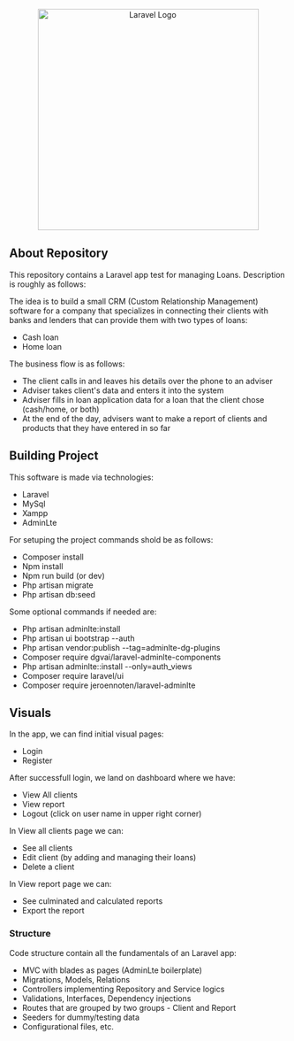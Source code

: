<p align="center"><a href="https://laravel.com" target="_blank"><img src="https://raw.githubusercontent.com/laravel/art/master/logo-lockup/5%20SVG/2%20CMYK/1%20Full%20Color/laravel-logolockup-cmyk-red.svg" width="400" alt="Laravel Logo"></a></p>

## About Repository

This repository contains a Laravel app test for managing Loans.
Description is roughly as follows:

The idea is to build a small CRM (Custom Relationship Management) software for a
company that specializes in connecting their clients with banks and lenders that can
provide them with two types of loans:
- Cash loan
- Home loan

The business flow is as follows:
- The client calls in and leaves his details over the phone to an adviser
- Adviser takes client's data and enters it into the system
- Adviser fills in loan application data for a loan that the client chose
(cash/home, or both)
- At the end of the day, advisers want to make a report of clients and products
that they have entered in so far

## Building Project

This software is made via technologies:
- Laravel
- MySql
- Xampp
- AdminLte

For setuping the project commands shold be as follows:
- Composer install
- Npm install
- Npm run build (or dev)
- Php artisan migrate
- Php artisan db:seed

Some optional commands if needed are:
- Php artisan adminlte:install
- Php artisan ui bootstrap --auth
- Php artisan vendor:publish --tag=adminlte-dg-plugins
- Composer require dgvai/laravel-adminlte-components
- Php artisan adminlte::install --only=auth_views
- Composer require laravel/ui
- Composer require jeroennoten/laravel-adminlte

## Visuals

In the app, we can find initial visual pages:
- Login
- Register

After successfull login, we land on dashboard where we have:
- View All clients
- View report
- Logout (click on user name in upper right corner)

In View all clients page we can:
- See all clients
- Edit client (by adding and managing their loans)
- Delete a client

In View report page we can:
- See culminated and calculated reports
- Export the report

### Structure

Code structure contain all the fundamentals of an Laravel app:
- MVC with blades as pages (AdminLte boilerplate)
- Migrations, Models, Relations
- Controllers implementing Repository and Service logics
- Validations, Interfaces, Dependency injections
- Routes that are grouped by two groups - Client and Report
- Seeders for dummy/testing data
- Configurational files, etc.
